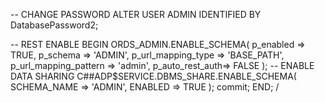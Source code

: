 -- CHANGE PASSWORD
ALTER USER ADMIN IDENTIFIED BY DatabasePassword2;

-- REST ENABLE
BEGIN
    ORDS_ADMIN.ENABLE_SCHEMA(
        p_enabled => TRUE,
        p_schema => 'ADMIN',
        p_url_mapping_type => 'BASE_PATH',
        p_url_mapping_pattern => 'admin',
        p_auto_rest_auth=> FALSE
    );
    -- ENABLE DATA SHARING
    C##ADP$SERVICE.DBMS_SHARE.ENABLE_SCHEMA(
            SCHEMA_NAME => 'ADMIN',
            ENABLED => TRUE
    );
    commit;
END;
/